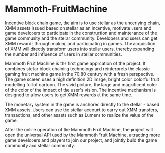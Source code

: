 # Mammoth-FruitMachine
Incentive block chain game, the aim is to use stellar as the underlying chain, XMM assets issued based on stellar as an incentive, motivate users and game developers to participate in the construction and maintenance of the game community and the stellar community. Developers and users can get XMM rewards through making and participating in games. The acquisition of XMM will directly transform users into stellar users, thereby expanding the number and influence of users in stellar communities.

Mammoth Fruit Machine is the first game application of the project. It combines stellar block chaining technology and reinterprets the classic gaming fruit machine game in the 70.80 century with a fresh perspective. The game screen uses a high definition 2D image, bright color, colorful fruit modelling full of cartoon. The vivid picture, the large and magnificent color of the color of the impact of the user's vision. The incentive mechanism is designed to allow users to get XMM rewards at the same time.

The monetary system in the game is anchored directly to the stellar - based XMM assets. Users can use the stellar account to carry out XMM transfers, transactions, and other assets such as Lumens to realize the value of the game.

After the online operation of the Mammoth Fruit Machine, the project will open the universal API used by the Mammoth Fruit Machine, attracting more game developers and players to join our project, and jointly build the game community and stellar community.

